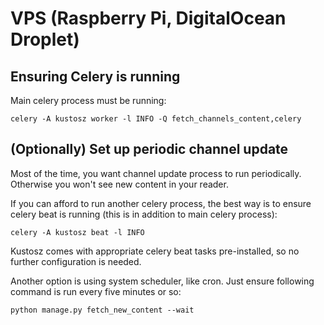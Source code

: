 # VPS (Raspberry Pi, DigitalOcean Droplet)

## Ensuring Celery is running

Main celery process must be running:

    celery -A kustosz worker -l INFO -Q fetch_channels_content,celery

## (Optionally) Set up periodic channel update

Most of the time, you want channel update process to run periodically. Otherwise you won't see new content in your reader.

If you can afford to run another celery process, the best way is to ensure celery beat is running (this is in addition to main celery process):

    celery -A kustosz beat -l INFO

Kustosz comes with appropriate celery beat tasks pre-installed, so no further configuration is needed.

Another option is using system scheduler, like cron. Just ensure following command is run every five minutes or so:

    python manage.py fetch_new_content --wait
